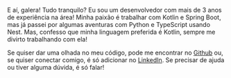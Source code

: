 E aí, galera! Tudo tranquilo? Eu sou um desenvolvedor com mais de 3 anos de experiência na área! Minha paixão é trabalhar com Kotlin e Spring Boot, mas já passei por algumas aventuras com Python e TypeScript usando Nest. Mas, confesso que minha linguagem preferida é Kotlin, sempre me divirto trabalhando com ela!



Se quiser dar uma olhada no meu código, pode me encontrar no [Github](https://github.com/JulianWelter) ou, se quiser conectar comigo, é só adicionar no [LinkedIn](https://www.linkedin.com/in/julian-welter-de-jesus/). Se precisar de ajuda ou tiver alguma dúvida, é só falar!
